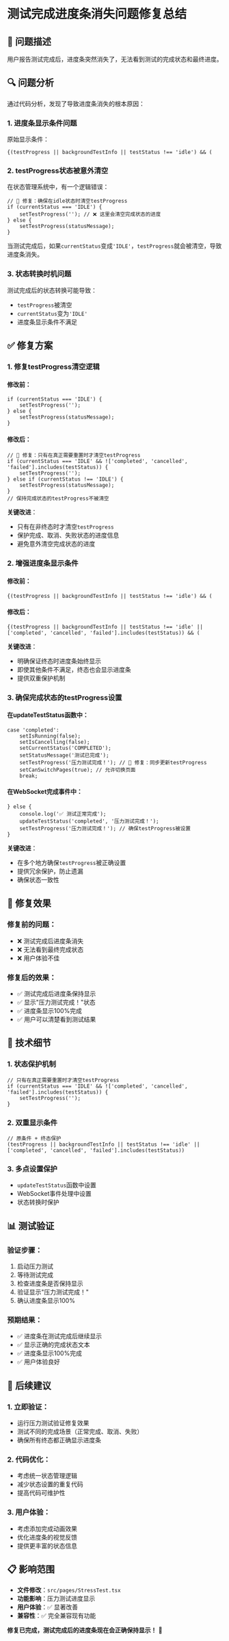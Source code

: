 # 测试完成进度条消失问题修复总结

## 🐛 问题描述

用户报告测试完成后，进度条突然消失了，无法看到测试的完成状态和最终进度。

## 🔍 问题分析

通过代码分析，发现了导致进度条消失的根本原因：

### 1. **进度条显示条件问题**
原始显示条件：
```tsx
{(testProgress || backgroundTestInfo || testStatus !== 'idle') && (
```

### 2. **testProgress状态被意外清空**
在状态管理系统中，有一个逻辑错误：
```tsx
// 🔧 修复：确保在idle状态时清空testProgress
if (currentStatus === 'IDLE') {
    setTestProgress(''); // ❌ 这里会清空完成状态的进度
} else {
    setTestProgress(statusMessage);
}
```

当测试完成后，如果`currentStatus`变成`'IDLE'`，`testProgress`就会被清空，导致进度条消失。

### 3. **状态转换时机问题**
测试完成后的状态转换可能导致：
- `testProgress`被清空
- `currentStatus`变为`'IDLE'`
- 进度条显示条件不满足

## ✅ 修复方案

### 1. **修复testProgress清空逻辑**

#### 修改前：
```tsx
if (currentStatus === 'IDLE') {
    setTestProgress('');
} else {
    setTestProgress(statusMessage);
}
```

#### 修改后：
```tsx
// 🔧 修复：只有在真正需要重置时才清空testProgress
if (currentStatus === 'IDLE' && !['completed', 'cancelled', 'failed'].includes(testStatus)) {
    setTestProgress('');
} else if (currentStatus !== 'IDLE') {
    setTestProgress(statusMessage);
}
// 保持完成状态的testProgress不被清空
```

**关键改进**：
- 只有在非终态时才清空`testProgress`
- 保护完成、取消、失败状态的进度信息
- 避免意外清空完成状态的进度

### 2. **增强进度条显示条件**

#### 修改前：
```tsx
{(testProgress || backgroundTestInfo || testStatus !== 'idle') && (
```

#### 修改后：
```tsx
{(testProgress || backgroundTestInfo || testStatus !== 'idle' || ['completed', 'cancelled', 'failed'].includes(testStatus)) && (
```

**关键改进**：
- 明确保证终态时进度条始终显示
- 即使其他条件不满足，终态也会显示进度条
- 提供双重保护机制

### 3. **确保完成状态的testProgress设置**

#### 在updateTestStatus函数中：
```tsx
case 'completed':
    setIsRunning(false);
    setIsCancelling(false);
    setCurrentStatus('COMPLETED');
    setStatusMessage('测试已完成');
    setTestProgress('压力测试完成！'); // 🔧 修复：同步更新testProgress
    setCanSwitchPages(true); // 允许切换页面
    break;
```

#### 在WebSocket完成事件中：
```tsx
} else {
    console.log('✅ 测试正常完成');
    updateTestStatus('completed', '压力测试完成！');
    setTestProgress('压力测试完成！'); // 确保testProgress被设置
}
```

**关键改进**：
- 在多个地方确保`testProgress`被正确设置
- 提供冗余保护，防止遗漏
- 确保状态一致性

## 🎯 修复效果

### 修复前的问题：
- ❌ 测试完成后进度条消失
- ❌ 无法看到最终完成状态
- ❌ 用户体验不佳

### 修复后的效果：
- ✅ 测试完成后进度条保持显示
- ✅ 显示"压力测试完成！"状态
- ✅ 进度条显示100%完成
- ✅ 用户可以清楚看到测试结果

## 🔧 技术细节

### 1. **状态保护机制**
```tsx
// 只有在真正需要重置时才清空testProgress
if (currentStatus === 'IDLE' && !['completed', 'cancelled', 'failed'].includes(testStatus)) {
    setTestProgress('');
}
```

### 2. **双重显示条件**
```tsx
// 原条件 + 终态保护
(testProgress || backgroundTestInfo || testStatus !== 'idle' || ['completed', 'cancelled', 'failed'].includes(testStatus))
```

### 3. **多点设置保护**
- `updateTestStatus`函数中设置
- WebSocket事件处理中设置
- 状态转换时保护

## 📊 测试验证

### 验证步骤：
1. 启动压力测试
2. 等待测试完成
3. 检查进度条是否保持显示
4. 验证显示"压力测试完成！"
5. 确认进度条显示100%

### 预期结果：
- ✅ 进度条在测试完成后继续显示
- ✅ 显示正确的完成状态文本
- ✅ 进度条显示100%完成
- ✅ 用户体验良好

## 🚀 后续建议

### 1. **立即验证**：
- 运行压力测试验证修复效果
- 测试不同的完成场景（正常完成、取消、失败）
- 确保所有终态都正确显示进度条

### 2. **代码优化**：
- 考虑统一状态管理逻辑
- 减少状态设置的重复代码
- 提高代码可维护性

### 3. **用户体验**：
- 考虑添加完成动画效果
- 优化进度条的视觉反馈
- 提供更丰富的状态信息

## 📋 影响范围

- **文件修改**：`src/pages/StressTest.tsx`
- **功能影响**：压力测试进度显示
- **用户体验**：✅ 显著改善
- **兼容性**：✅ 完全兼容现有功能

**修复已完成，测试完成后的进度条现在会正确保持显示！** 🎉
